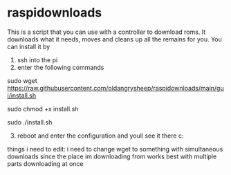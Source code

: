 # raspidownloads
This is a script that you can use with a controller to download roms.
It downloads what it needs, moves and cleans up all the remains for you. 
You can install it by

1. ssh into the pi
2. enter the following commands

sudo wget https://raw.githubusercontent.com/oldangrysheep/raspidownloads/main/gui/install.sh

sudo chmod +x install.sh 

sudo ./install.sh

3. reboot and enter the configuration and youll see it there c:
 
 
 
things i need to edit:
i need to change wget to something with simultaneous downloads since the place im downloading from works best with multiple parts downloading at once
